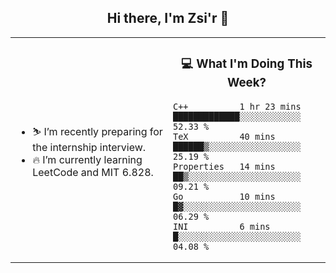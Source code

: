 <h2 align="center"> Hi there, I'm Zsi'r 👋 </h2>

<table>
    <tr>
        <td valign="center" width="50%">
            <ul>
                <li> ⛷️ I’m recently preparing for the internship interview.</li>
                <li> 🔥 I’m currently learning LeetCode and MIT 6.828.</li>
            </ul>
        </td>
       <td valign="top" width="50%">

<h3 align="center"> 💻 What I'm Doing This Week? </h3>

<!--START_SECTION:waka-->
```text
C++          1 hr 23 mins    █████████████░░░░░░░░░░░░   52.33 % 
TeX          40 mins         ██████▒░░░░░░░░░░░░░░░░░░   25.19 % 
Properties   14 mins         ██▒░░░░░░░░░░░░░░░░░░░░░░   09.21 % 
Go           10 mins         █▓░░░░░░░░░░░░░░░░░░░░░░░   06.29 % 
INI          6 mins          █░░░░░░░░░░░░░░░░░░░░░░░░   04.08 % 
```
<!--END_SECTION:waka-->
</td></tr>
</table>
